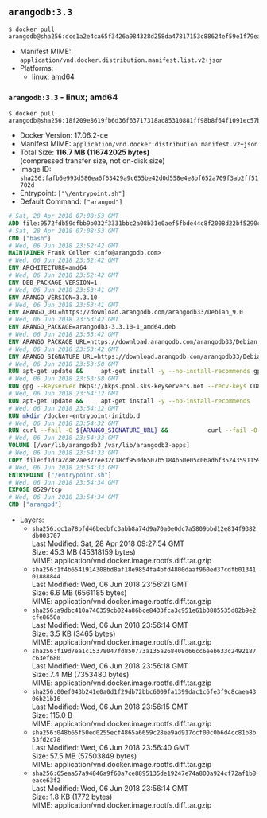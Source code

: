 ## `arangodb:3.3`

```console
$ docker pull arangodb@sha256:dce1a2e4ca65f3426a984328d258da47817153c88624ef59e1f79ea60c703d87
```

-	Manifest MIME: `application/vnd.docker.distribution.manifest.list.v2+json`
-	Platforms:
	-	linux; amd64

### `arangodb:3.3` - linux; amd64

```console
$ docker pull arangodb@sha256:18f209e8619fb6d36f63717318ac85310881ff98b8f64f1091ec57b7bc8ad9f4
```

-	Docker Version: 17.06.2-ce
-	Manifest MIME: `application/vnd.docker.distribution.manifest.v2+json`
-	Total Size: **116.7 MB (116742025 bytes)**  
	(compressed transfer size, not on-disk size)
-	Image ID: `sha256:fafb5e993d586ea6f63429a9c655be42d0d558e4e8bf652a709f3ab2ff51702d`
-	Entrypoint: `["\/entrypoint.sh"]`
-	Default Command: `["arangod"]`

```dockerfile
# Sat, 28 Apr 2018 07:08:53 GMT
ADD file:9572fdb59dfbb9b032f3331bbc2a08b31e0aef5fbde44c8f2008d22bf5290cf2 in / 
# Sat, 28 Apr 2018 07:08:53 GMT
CMD ["bash"]
# Wed, 06 Jun 2018 23:52:42 GMT
MAINTAINER Frank Celler <info@arangodb.com>
# Wed, 06 Jun 2018 23:52:42 GMT
ENV ARCHITECTURE=amd64
# Wed, 06 Jun 2018 23:52:42 GMT
ENV DEB_PACKAGE_VERSION=1
# Wed, 06 Jun 2018 23:53:41 GMT
ENV ARANGO_VERSION=3.3.10
# Wed, 06 Jun 2018 23:53:41 GMT
ENV ARANGO_URL=https://download.arangodb.com/arangodb33/Debian_9.0
# Wed, 06 Jun 2018 23:53:42 GMT
ENV ARANGO_PACKAGE=arangodb3-3.3.10-1_amd64.deb
# Wed, 06 Jun 2018 23:53:42 GMT
ENV ARANGO_PACKAGE_URL=https://download.arangodb.com/arangodb33/Debian_9.0/amd64/arangodb3-3.3.10-1_amd64.deb
# Wed, 06 Jun 2018 23:53:42 GMT
ENV ARANGO_SIGNATURE_URL=https://download.arangodb.com/arangodb33/Debian_9.0/amd64/arangodb3-3.3.10-1_amd64.deb.asc
# Wed, 06 Jun 2018 23:53:50 GMT
RUN apt-get update &&     apt-get install -y --no-install-recommends gpg dirmngr     &&     rm -rf /var/lib/apt/lists/*
# Wed, 06 Jun 2018 23:53:58 GMT
RUN gpg --keyserver hkps://hkps.pool.sks-keyservers.net --recv-keys CD8CB0F1E0AD5B52E93F41E7EA93F5E56E751E9B
# Wed, 06 Jun 2018 23:54:12 GMT
RUN apt-get update &&     apt-get install -y --no-install-recommends         libjemalloc1         ca-certificates         pwgen         curl     &&     rm -rf /var/lib/apt/lists/*
# Wed, 06 Jun 2018 23:54:12 GMT
RUN mkdir /docker-entrypoint-initdb.d
# Wed, 06 Jun 2018 23:54:32 GMT
RUN curl --fail -O ${ARANGO_SIGNATURE_URL} &&           curl --fail -O ${ARANGO_PACKAGE_URL} &&             gpg --verify ${ARANGO_PACKAGE}.asc &&     (echo arangodb3 arangodb3/password password test | debconf-set-selections) &&     (echo arangodb3 arangodb3/password_again password test | debconf-set-selections) &&     DEBIAN_FRONTEND="noninteractive" dpkg -i ${ARANGO_PACKAGE} &&     rm -rf /var/lib/arangodb3/* &&     sed -ri         -e 's!127\.0\.0\.1!0.0.0.0!g'         -e 's!^(file\s*=).*!\1 -!'         -e 's!^\s*uid\s*=.*!!'         /etc/arangodb3/arangod.conf     && chgrp 0 /var/lib/arangodb3 /var/lib/arangodb3-apps     && chmod 775 /var/lib/arangodb3 /var/lib/arangodb3-apps     &&     rm -f ${ARANGO_PACKAGE}*
# Wed, 06 Jun 2018 23:54:33 GMT
VOLUME [/var/lib/arangodb3 /var/lib/arangodb3-apps]
# Wed, 06 Jun 2018 23:54:33 GMT
COPY file:f1d7a2da62ae377ee32c18cf950d6507b5184b50e05c06ad6f35243591159860 in /entrypoint.sh 
# Wed, 06 Jun 2018 23:54:33 GMT
ENTRYPOINT ["/entrypoint.sh"]
# Wed, 06 Jun 2018 23:54:34 GMT
EXPOSE 8529/tcp
# Wed, 06 Jun 2018 23:54:34 GMT
CMD ["arangod"]
```

-	Layers:
	-	`sha256:cc1a78bfd46becbfc3abb8a74d9a70a0e0dc7a5809bbd12e814f9382db003707`  
		Last Modified: Sat, 28 Apr 2018 09:27:54 GMT  
		Size: 45.3 MB (45318159 bytes)  
		MIME: application/vnd.docker.image.rootfs.diff.tar.gzip
	-	`sha256:1f4b6541914308bd8af18e9854fa4bfd4800daaf960ed37cdfb0134101888844`  
		Last Modified: Wed, 06 Jun 2018 23:56:21 GMT  
		Size: 6.6 MB (6561185 bytes)  
		MIME: application/vnd.docker.image.rootfs.diff.tar.gzip
	-	`sha256:a9dbc410a746359cb024a86bce8433fca3c951e61b3885535d82b9e2cfe8650a`  
		Last Modified: Wed, 06 Jun 2018 23:56:14 GMT  
		Size: 3.5 KB (3465 bytes)  
		MIME: application/vnd.docker.image.rootfs.diff.tar.gzip
	-	`sha256:f19d7ea1c15378047fd850773a135a268408d66cc6eeb633c2492187c63ef680`  
		Last Modified: Wed, 06 Jun 2018 23:56:18 GMT  
		Size: 7.4 MB (7353480 bytes)  
		MIME: application/vnd.docker.image.rootfs.diff.tar.gzip
	-	`sha256:00ef043b241e0a0d1f29db72bbc6009fa1399dac1c6fe3f9c8caea4306b21b16`  
		Last Modified: Wed, 06 Jun 2018 23:56:15 GMT  
		Size: 115.0 B  
		MIME: application/vnd.docker.image.rootfs.diff.tar.gzip
	-	`sha256:048b65f50ed0255ecf4865a6659c28ee9ad917ccf00c0b6d4cc81b8b53fd2c78`  
		Last Modified: Wed, 06 Jun 2018 23:56:40 GMT  
		Size: 57.5 MB (57503849 bytes)  
		MIME: application/vnd.docker.image.rootfs.diff.tar.gzip
	-	`sha256:65eaa57a94846a9f60a7ce8895135de19247e74a800a924cf72af1b8eace63f2`  
		Last Modified: Wed, 06 Jun 2018 23:56:14 GMT  
		Size: 1.8 KB (1772 bytes)  
		MIME: application/vnd.docker.image.rootfs.diff.tar.gzip
